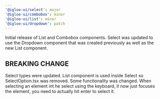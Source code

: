 ```yaml
---
'@igloo-ui/select': major
'@igloo-ui/combobox': minor
'@igloo-ui/list': minor
'@igloo-ui/dropdown': patch
---
```


Initial release of List and Combobox components. Select was updated to use the Dropdown component that was created previously as well as the new List component.

## BREAKING CHANGE

Select types were updated. List component is used inside Select so SelectOption.tsx was removed. Some functionality was changed. When selecting an element int he select using the keyboard, it now just focuses the element, you need to actually hit enter to select it.
